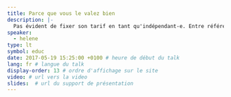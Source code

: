 ```yaml
---
title: Parce que vous le valez bien
description: |-
  Pas évident de fixer son tarif en tant qu'indépendant-e. Entre référence psychologique et concurrence, on en oublie parfois d'assurer son niveau de vie, par méconnaissance ou incapacité à se comparer à un salarié... Et si on relevait le défi ensemble ?
speaker:
  - helene
type: lt
symbol: educ
date: 2017-05-19 15:25:00 +0100 # heure de début du talk
lang: fr # langue du talk
display-order: 13 # ordre d'affichage sur le site
video: # url vers la video
slides:  # url du support de présentation
---
```

